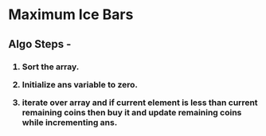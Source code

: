 # Maximum Ice Bars
<h2> 
Algo Steps -
</h2>
<h3>

1. Sort the array.

2. Initialize ans variable to zero.

3. iterate over array and if current element is less than current remaining coins then buy it and update remaining coins while incrementing ans.
</h3>
